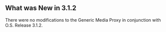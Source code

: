 
## What was New in 3.1.2

There were no modifications to the Generic Media Proxy in conjunction with O.S. Release 3.1.2.